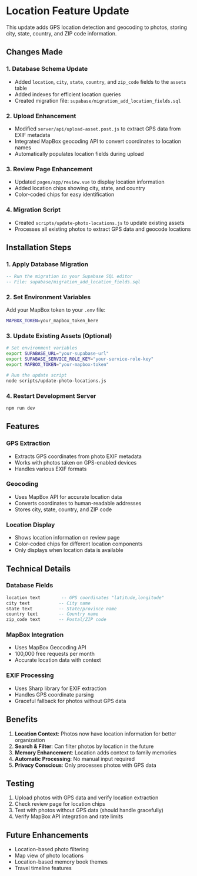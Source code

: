 # Location Feature Update

This update adds GPS location detection and geocoding to photos, storing city, state, country, and ZIP code information.

## Changes Made

### 1. Database Schema Update
- Added `location`, `city`, `state`, `country`, and `zip_code` fields to the `assets` table
- Added indexes for efficient location queries
- Created migration file: `supabase/migration_add_location_fields.sql`

### 2. Upload Enhancement
- Modified `server/api/upload-asset.post.js` to extract GPS data from EXIF metadata
- Integrated MapBox geocoding API to convert coordinates to location names
- Automatically populates location fields during upload

### 3. Review Page Enhancement
- Updated `pages/app/review.vue` to display location information
- Added location chips showing city, state, and country
- Color-coded chips for easy identification

### 4. Migration Script
- Created `scripts/update-photo-locations.js` to update existing assets
- Processes all existing photos to extract GPS data and geocode locations

## Installation Steps

### 1. Apply Database Migration
```sql
-- Run the migration in your Supabase SQL editor
-- File: supabase/migration_add_location_fields.sql
```

### 2. Set Environment Variables
Add your MapBox token to your `.env` file:
```bash
MAPBOX_TOKEN=your_mapbox_token_here
```

### 3. Update Existing Assets (Optional)
```bash
# Set environment variables
export SUPABASE_URL="your-supabase-url"
export SUPABASE_SERVICE_ROLE_KEY="your-service-role-key"
export MAPBOX_TOKEN="your-mapbox-token"

# Run the update script
node scripts/update-photo-locations.js
```

### 4. Restart Development Server
```bash
npm run dev
```

## Features

### GPS Extraction
- Extracts GPS coordinates from photo EXIF metadata
- Works with photos taken on GPS-enabled devices
- Handles various EXIF formats

### Geocoding
- Uses MapBox API for accurate location data
- Converts coordinates to human-readable addresses
- Stores city, state, country, and ZIP code

### Location Display
- Shows location information on review page
- Color-coded chips for different location components
- Only displays when location data is available

## Technical Details

### Database Fields
```sql
location text        -- GPS coordinates "latitude,longitude"
city text           -- City name
state text          -- State/province name
country text        -- Country name
zip_code text       -- Postal/ZIP code
```

### MapBox Integration
- Uses MapBox Geocoding API
- 100,000 free requests per month
- Accurate location data with context

### EXIF Processing
- Uses Sharp library for EXIF extraction
- Handles GPS coordinate parsing
- Graceful fallback for photos without GPS data

## Benefits

1. **Location Context**: Photos now have location information for better organization
2. **Search & Filter**: Can filter photos by location in the future
3. **Memory Enhancement**: Location adds context to family memories
4. **Automatic Processing**: No manual input required
5. **Privacy Conscious**: Only processes photos with GPS data

## Testing

1. Upload photos with GPS data and verify location extraction
2. Check review page for location chips
3. Test with photos without GPS data (should handle gracefully)
4. Verify MapBox API integration and rate limits

## Future Enhancements

- Location-based photo filtering
- Map view of photo locations
- Location-based memory book themes
- Travel timeline features 